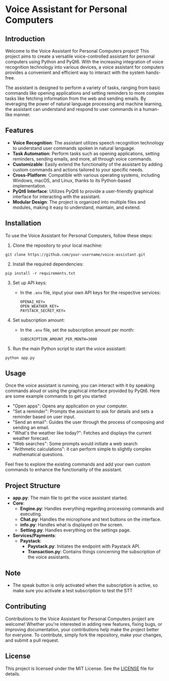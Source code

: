 # Voice Assistant for Personal Computers

## Introduction

Welcome to the Voice Assistant for Personal Computers project! This project aims to create a versatile voice-controlled assistant for personal computers using Python and PyQt6. With the increasing integration of voice recognition technology into various devices, a voice assistant for computers provides a convenient and efficient way to interact with the system hands-free.

The assistant is designed to perform a variety of tasks, ranging from basic commands like opening applications and setting reminders to more complex tasks like fetching information from the web and sending emails. By leveraging the power of natural language processing and machine learning, the assistant can understand and respond to user commands in a human-like manner.

## Features

- **Voice Recognition**: The assistant utilizes speech recognition technology to understand user commands spoken in natural language.
- **Task Automation**: Perform tasks such as opening applications, setting reminders, sending emails, and more, all through voice commands.
- **Customizable**: Easily extend the functionality of the assistant by adding custom commands and actions tailored to your specific needs.
- **Cross-Platform**: Compatible with various operating systems, including Windows, macOS, and Linux, thanks to its Python-based implementation.
- **PyQt6 Interface**: Utilizes PyQt6 to provide a user-friendly graphical interface for interacting with the assistant.
- **Modular Design**: The project is organized into multiple files and modules, making it easy to understand, maintain, and extend.

## Installation

To use the Voice Assistant for Personal Computers, follow these steps:

1. Clone the repository to your local machine:

```
git clone https://github.com/your-username/voice-assistant.git
```

2. Install the required dependencies:

```
pip install -r requirements.txt
```

3. Set up API keys:

   - In the `.env` file, input your own API keys for the respective services:
     ```
     OPENAI_KEY=
     OPEN_WEATHER_KEY=
     PAYSTACK_SECRET_KEY=
     ```

4. Set subscription amount:

   - In the `.env` file, set the subscription amount per month:
     ```
     SUBSCRIPTION_AMOUNT_PER_MONTH=3000
     ```

5. Run the main Python script to start the voice assistant:

```
python app.py
```

## Usage

Once the voice assistant is running, you can interact with it by speaking commands aloud or using the graphical interface provided by PyQt6. Here are some example commands to get you started:

- "Open apps": Opens any application on your computer.
- "Set a reminder": Prompts the assistant to ask for details and sets a reminder based on user input.
- "Send an email": Guides the user through the process of composing and sending an email.
- "What's the weather like today?": Fetches and displays the current weather forecast.
- "Web searches": Some prompts would initiate a web search
- "Arithmetic calculations":  it can perform simple to slightly complex mathematical questions.
  

Feel free to explore the existing commands and add your own custom commands to enhance the functionality of the assistant.

## Project Structure

- **app.py**: The main file to get the voice assistant started.
- **Core**:
  - **Engine.py**: Handles everything regarding processing commands and executing.
  - **Chat.py**: Handles the microphone and text buttons on the interface.
  - **info.py**: Handles what is displayed on the screen.
  - **Setting.py**: Handles everything on the settings page.
- **Services/Payments**:
  - **Paystack**:
    - **Paystack.py**: Initiates the endpoint with Paystack API.
    - **Transaction.py**: Contains things concerning the subscription of the voice assistants.

## Note 
- The speak button is only activated when the subscription is active, so make sure you activate a test subscription to test the STT
  
## Contributing

Contributions to the Voice Assistant for Personal Computers project are welcome! Whether you're interested in adding new features, fixing bugs, or improving documentation, your contributions help make the project better for everyone. To contribute, simply fork the repository, make your changes, and submit a pull request.

## License

This project is licensed under the MIT License. See the [LICENSE](LICENSE) file for details.



